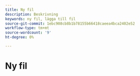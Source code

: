 ```yaml
---
title: Ny fil
description: Beskrivning
keywords: ny fil, lägga till fil
source-git-commit: 1ebc908cb8b1b78155b66418caeea4bca2402e52
workflow-type: tm+mt
source-wordcount: '9'
ht-degree: 0%

---
```



# Ny fil

